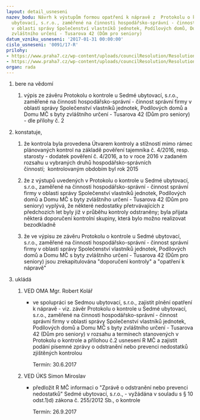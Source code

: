 ```yaml
---
layout: detail_usneseni
nazev_bodu: Návrh k výstupům formou opatření k nápravě z  Protokolu o kontrole u Sedmé
  ubytovací, s.r.o., zaměřené na činnosti hospodářsko-správní - činnost správní firmy
  v oblasti správy Společenství vlastníků jednotek, Podílových domů, Domu MČ s byty
  zvláštního určení - Tusarova 42 (Dům pro seniory)
datum_vzniku_usneseni: '2017-01-31 00:00:00'
cislo_usneseni: '0091/17-R'
prilohy:
- https://www.praha7.cz/wp-content/uploads/councilResolution/Resolutions/28804/export/KontrolaRMC2017duvodovka~162263.doc
- https://www.praha7.cz/wp-content/uploads/councilResolution/Resolutions/28804/export/export~296831.pdf
organ: rada
---
```

<ol class="urzList_view" id="urzList">
<li class="urzClass1" id=""><span name="1">bere na vědomí</span> 
<ol class="urzOlClass">
<li class="urzClass2" style="TEXT-ALIGN: left" id=""><span><p>výpis ze závěru Protokolu o kontrole u Sedmé ubytovací, s.r.o., zaměřené na činnosti hospodářsko-správní - činnost správní firmy v oblasti správy Společenství vlastníků jednotek, Podílových domů a Domu MČ s byty zvláštního určení - Tusarova 42 (Dům pro seniory) - dle přílohy č. 2&nbsp;</p></span></li></ol></li>
<li class="urzClass1" id=""><span name="50">konstatuje,</span> 
<ol class="urzOlClass">
<li class="urzClass2" style="TEXT-ALIGN: left" id=""><span><p>že kontrola byla provedena Útvarem kontroly a stížností mimo rámec plánovaných kontrol na základě pověření tajemníka č. 4/2016, resp. starosty - dodatek pověření č. 4/2016, a to v roce 2016 v zadaném rozsahu u vybraných druhů hospodářsko-správních činností;&nbsp;&nbsp;kontrolovaným obdobím byl&nbsp;rok 2015</p></span></li>
<li class="urzClass2" style="TEXT-ALIGN: left" id=""><span><p>že z výstupů uvedených v Protokolu o kontrole u Sedmé ubytovací, s.r.o., zaměřené na činnosti hospodářsko-správní - činnost správní firmy v oblasti správy Společenství vlastníků jednotek, Podílových domů a Domu MČ s byty zvláštního určení - Tusarova 42 (Dům pro seniory) vyplývá, že&nbsp;některé nedostatky přetrvávajících z předchozích let byly již v průběhu kontroly odstraněny; byla přijata některá doporučení kontrolní skupiny, která bylo možno realizovat bezodkladně</p></span></li>
<li class="urzClass2" style="TEXT-ALIGN: left" id=""><span><p>že ve výpisu ze závěru Protokolu o kontrole u Sedmé ubytovací, s.r.o., zaměřené na činnosti hospodářsko-správní - činnost správní firmy v oblasti správy Společenství vlastníků jednotek, Podílových domů a Domu MČ s byty zvláštního určení - Tusarova 42 (Dům pro seniory) jsou zrekapitulována "doporučení kontroly" a "opatření k nápravě"</p></span></li></ol></li><li class="urzClass1" id="urzUkoly"><span name="1">ukládá</span><ol class="urzOlClass"><li class="urzClass2"><span><p>VED OMA Mgr. Robert Kolář</p></span><ul class="urzUlClass"><li class="urzClass3"><span><p>ve spolupráci se Sedmou ubytovací, s.r.o., zajistit plnění opatření k nápravě - viz. závěr Protokolu o kontrole u Sedmé ubytovací, s.r.o., zaměřené na činnosti hospodářsko-správní - činnost správní firmy v oblasti správy Společenství vlastníků jednotek, Podílových domů a Domu MČ s byty zvláštního určení - Tusarova 42 (Dům pro seniory) v rozsahu a termínech stanovených v Protokolu o kontrole a přílohou č.2 usnesení R MČ a zajistit podání písemné zprávy o odstranění nebo prevenci nedostatků zjištěných kontrolou</p></span><span class="urzUkolTermin">  Termín:&nbsp;30.6.2017</span></li></ul></li><li class="urzClass2"><span><p>VED ÚKS Simon Miroslav</p></span><ul class="urzUlClass"><li class="urzClass3"><span><p>předložit R MČ informaci o "Zprávě o odstranění nebo prevenci nedostatků" Sedmé ubytovací, s.r.o., - vyžádána v souladu s § 10 odst.1)d) zákona č. 255/2012 Sb., o kontrole</p></span><span class="urzUkolTermin">  Termín:&nbsp;26.9.2017</span></li></ul></li></ol></li>
</ol>
